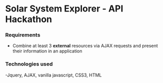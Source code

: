 # Solar System Explorer - API Hackathon

### Requirements
- Combine at least 3 **external** resources via AJAX requests and present their information in an application

### Technologies used
-Jquery, AJAX, vanilla javascript, CSS3, HTML 

